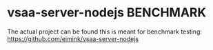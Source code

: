 vsaa-server-nodejs BENCHMARK
==================

The actual project can be found this is meant for benchmark testing: 
https://github.com/eimink/vsaa-server-nodejs
